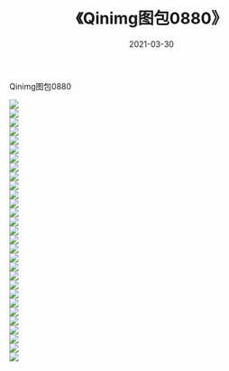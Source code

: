 ﻿---
layout: post
title:  《Qinimg图包0880》
date:   2021-03-30
img: http://imgx.orgx.ga/Qinimg图包/Qinimg图包0880/000.jpg
categories: [美女, 清纯, 唯美]
---

Qinimg图包0880

 ![](http://imgx.orgx.ga/Qinimg图包/Qinimg图包0880/001.jpg) <br>![](http://imgx.orgx.ga/Qinimg图包/Qinimg图包0880/002.jpg) <br>![](http://imgx.orgx.ga/Qinimg图包/Qinimg图包0880/003.jpg) <br>![](http://imgx.orgx.ga/Qinimg图包/Qinimg图包0880/004.jpg) <br>![](http://imgx.orgx.ga/Qinimg图包/Qinimg图包0880/005.jpg) <br>![](http://imgx.orgx.ga/Qinimg图包/Qinimg图包0880/006.jpg) <br>![](http://imgx.orgx.ga/Qinimg图包/Qinimg图包0880/007.jpg) <br>![](http://imgx.orgx.ga/Qinimg图包/Qinimg图包0880/008.jpg) <br>![](http://imgx.orgx.ga/Qinimg图包/Qinimg图包0880/009.jpg) <br>![](http://imgx.orgx.ga/Qinimg图包/Qinimg图包0880/010.jpg) <br>![](http://imgx.orgx.ga/Qinimg图包/Qinimg图包0880/011.jpg) <br>![](http://imgx.orgx.ga/Qinimg图包/Qinimg图包0880/012.jpg) <br>![](http://imgx.orgx.ga/Qinimg图包/Qinimg图包0880/013.jpg) <br>![](http://imgx.orgx.ga/Qinimg图包/Qinimg图包0880/014.jpg) <br>![](http://imgx.orgx.ga/Qinimg图包/Qinimg图包0880/015.jpg) <br>![](http://imgx.orgx.ga/Qinimg图包/Qinimg图包0880/016.jpg) <br>![](http://imgx.orgx.ga/Qinimg图包/Qinimg图包0880/017.jpg) <br>![](http://imgx.orgx.ga/Qinimg图包/Qinimg图包0880/018.jpg) <br>![](http://imgx.orgx.ga/Qinimg图包/Qinimg图包0880/019.jpg) <br>![](http://imgx.orgx.ga/Qinimg图包/Qinimg图包0880/020.jpg) <br>![](http://imgx.orgx.ga/Qinimg图包/Qinimg图包0880/021.jpg) <br>![](http://imgx.orgx.ga/Qinimg图包/Qinimg图包0880/022.jpg) <br>![](http://imgx.orgx.ga/Qinimg图包/Qinimg图包0880/023.jpg) <br>![](http://imgx.orgx.ga/Qinimg图包/Qinimg图包0880/024.jpg) <br>![](http://imgx.orgx.ga/Qinimg图包/Qinimg图包0880/025.jpg) <br>![](http://imgx.orgx.ga/Qinimg图包/Qinimg图包0880/026.jpg) <br>![](http://imgx.orgx.ga/Qinimg图包/Qinimg图包0880/027.jpg) <br>![](http://imgx.orgx.ga/Qinimg图包/Qinimg图包0880/028.jpg) <br>![](http://imgx.orgx.ga/Qinimg图包/Qinimg图包0880/029.jpg) <br>